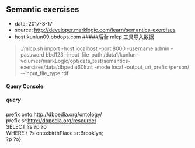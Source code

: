 ## Semantic exercises
- data: 2017-8-17
- source: http://developer.marklogic.com/learn/semantics-exercises
- host:kunlun09.bbdops.com
#####后台 mlcp 工具导入数据
 > ./mlcp.sh import -host localhost -port 8000 -username admin -password bbd123 -input_file_path /data1/kunlun-volumes/markLogic/opt/data_test/semantics-exercises/data/dbpedia60k.nt  -mode local -output_uri_prefix /person/ --input_file_type rdf

#### Query Console
##### query
 prefix onto:<http://dbpedia.org/ontology/>   
 prefix sr:<http://dbpedia.org/resource/>  
 SELECT ?s ?p ?o  
 WHERE { ?s onto:birthPlace sr:Brooklyn;  
       ?p ?o}   

